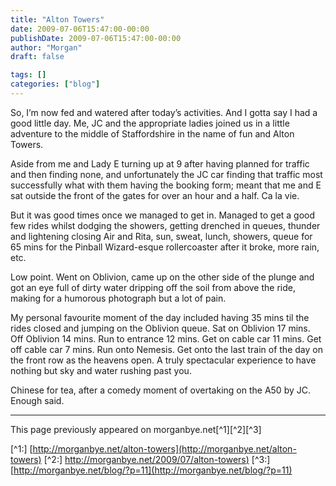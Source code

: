 ```yaml
---
title: "Alton Towers"
date: 2009-07-06T15:47:00-00:00
publishDate: 2009-07-06T15:47:00-00:00
author: "Morgan"
draft: false

tags: []
categories: ["blog"]
---
```


So, I’m now fed and watered after today’s activities. And I gotta say I had a good little day. Me, JC and the appropriate ladies joined us in a little adventure to the middle of Staffordshire in the name of fun and Alton Towers.

Aside from me and Lady E turning up at 9 after having planned for traffic and then finding none, and unfortunately the JC car finding that traffic most successfully what with them having the booking form; meant that me and E sat outside the front of the gates for over an hour and a half. Ca la vie.

But it was good times once we managed to get in. Managed to get a good few rides whilst dodging the showers, getting drenched in queues, thunder and lightening closing Air and Rita, sun, sweat, lunch, showers, queue for 65 mins for the Pinball Wizard-esque rollercoaster after it broke, more rain, etc.

Low point. Went on Oblivion, came up on the other side of the plunge and got an eye full of dirty water dripping off the soil from above the ride, making for a humorous photograph but a lot of pain.

My personal favourite moment of the day included having 35 mins til the rides closed and jumping on the Oblivion queue. Sat on Oblivion 17 mins. Off Oblivion 14 mins. Run to entrance 12 mins. Get on cable car 11 mins. Get off cable car 7 mins. Run onto Nemesis. Get onto the last train of the day on the front row as the heavens open. A truly spectacular experience to have nothing but sky and water rushing past you.

Chinese for tea, after a comedy moment of overtaking on the A50 by JC. Enough said.


----
This page previously appeared on morganbye.net[^1][^2][^3]

[^1:] [http://morganbye.net/alton-towers](http://morganbye.net/alton-towers)
[^2:] [http://morganbye.net/2009/07/alton-towers)](http://morganbye.net/2009/07/alton-towers)
[^3:] [http://morganbye.net/blog/?p=11](http://morganbye.net/blog/?p=11)

